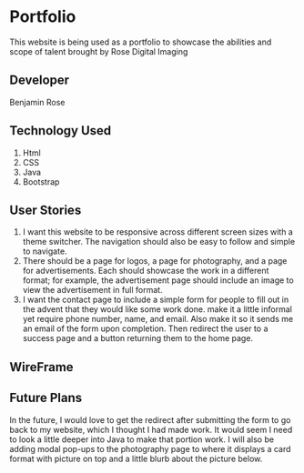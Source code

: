 # Portfolio

This website is being used as a portfolio to showcase the abilities and scope of talent brought by Rose Digital Imaging

## Developer

Benjamin Rose

## Technology Used

1. Html
2. CSS
3. Java
4. Bootstrap

## User Stories

1. I want this website to be responsive across different screen sizes with a theme switcher. The navigation should also be easy to follow and simple to navigate.
2. There should be a page for logos, a page for photography, and a page for advertisements. Each should showcase the work in a different format; for example, the advertisement page should include an image to view the advertisement in full format.
3. I want the contact page to include a simple form for people to fill out in the advent that they would like some work done. make it a little informal yet require phone number, name, and email. Also make it so it sends me an email of the form upon completion. Then redirect the user to a success page and a button returning them to the home page.

## WireFrame



## Future Plans

In the future, I would love to get the redirect after submitting the form to go back to my website, which I thought I had made work. It would seem I need to look a little deeper into Java to make that portion work. I will also be adding modal pop-ups to the photography page to where it displays a card format with picture on top and a little blurb about the picture below.
